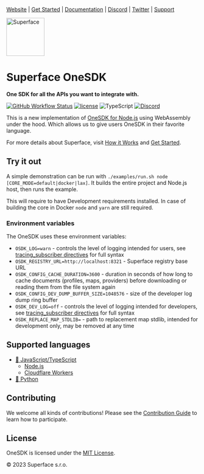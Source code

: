 [Website](https://superface.ai) | [Get Started](https://superface.ai/docs/getting-started) | [Documentation](https://superface.ai/docs) | [Discord](https://sfc.is/discord) | [Twitter](https://twitter.com/superfaceai) | [Support](https://superface.ai/support)

<img src="https://github.com/superfaceai/one-sdk/raw/main/docs/LogoGreen.png" alt="Superface" width="100" height="100">

# Superface OneSDK

**One SDK for all the APIs you want to integrate with.**

[![GitHub Workflow Status](https://img.shields.io/github/actions/workflow/status/superfaceai/one-sdk/ci_cd.yml)](https://github.com/superfaceai/one-sdk/actions/workflows/ci_cd.yml)
[![license](https://img.shields.io/npm/l/@superfaceai/one-sdk)](LICENSE)
![TypeScript](https://img.shields.io/static/v1?message=TypeScript&&logoColor=ffffff&color=007acc&labelColor=5c5c5c&label=built%20with)
[![Discord](https://img.shields.io/discord/819563244418105354?logo=discord&logoColor=fff)](https://sfc.is/discord)

This is a new implementation of [OneSDK for Node.js](https://github.com/superfaceai/one-sdk-js) using WebAssembly under the hood. Which allows us to give users OneSDK in their favorite language.

For more details about Superface, visit [How it Works](https://superface.ai/how-it-works) and [Get Started](https://superface.ai/docs/getting-started).

## Try it out

A simple demonstration can be run with `./examples/run.sh node [CORE_MODE=default|docker|lax]`. It builds the entire project and Node.js host, then runs the example.

This will require to have Development requirements installed. In case of building the core in Docker `node` and `yarn` are still required.

### Environment variables

The OneSDK uses these environment variables:
* `OSDK_LOG=warn` - controls the level of logging intended for users, see [tracing_subscriber directives](https://docs.rs/tracing-subscriber/latest/tracing_subscriber/filter/struct.EnvFilter.html#directives) for full syntax
* `OSDK_REGISTRY_URL=http://localhost:8321` - Superface registry base URL
* `OSDK_CONFIG_CACHE_DURATION=3600` - duration in seconds of how long to cache documents (profiles, maps, providers) before downloading or reading them from the file system again
* `OSDK_CONFIG_DEV_DUMP_BUFFER_SIZE=1048576` - size of the developer log dump ring buffer
* `OSDK_DEV_LOG=off` - controls the level of logging intended for developers, see [tracing_subscriber directives](https://docs.rs/tracing-subscriber/latest/tracing_subscriber/filter/struct.EnvFilter.html#directives) for full syntax
* `OSDK_REPLACE_MAP_STDLIB=` - path to replacement map stdlib, intended for development only, may be removed at any time

## Supported languages

- [🦄 JavaScript/TypeScript](https://github.com/superfaceai/one-sdk/tree/main/host/js)
  - [Node.js](https://github.com/superfaceai/one-sdk/tree/main/host/js/src/node)
  - [Cloudflare Workers](https://github.com/superfaceai/one-sdk/tree/main/host/js/src/cloudflare)
- [🐍 Python](https://github.com/superfaceai/one-sdk/tree/main/host/python)

## Contributing

We welcome all kinds of contributions! Please see the [Contribution Guide](docs/CONTRIBUTING.md) to learn how to participate.

## License

OneSDK is licensed under the [MIT License](LICENSE).

© 2023 Superface s.r.o.